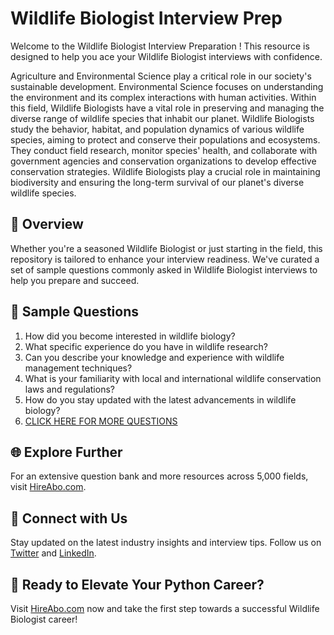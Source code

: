 # Wildlife Biologist Interview Prep

Welcome to the Wildlife Biologist Interview Preparation ! This resource is designed to help you ace your Wildlife Biologist interviews with confidence.

Agriculture and Environmental Science play a critical role in our society's sustainable development. Environmental Science focuses on understanding the environment and its complex interactions with human activities. Within this field, Wildlife Biologists have a vital role in preserving and managing the diverse range of wildlife species that inhabit our planet. Wildlife Biologists study the behavior, habitat, and population dynamics of various wildlife species, aiming to protect and conserve their populations and ecosystems. They conduct field research, monitor species' health, and collaborate with government agencies and conservation organizations to develop effective conservation strategies. Wildlife Biologists play a crucial role in maintaining biodiversity and ensuring the long-term survival of our planet's diverse wildlife species.

## 🚀 Overview

Whether you're a seasoned Wildlife Biologist or just starting in the field, this repository is tailored to enhance your interview readiness. We've curated a set of sample questions commonly asked in Wildlife Biologist interviews to help you prepare and succeed.

## 📝 Sample Questions

1. How did you become interested in wildlife biology?
2. What specific experience do you have in wildlife research?
3. Can you describe your knowledge and experience with wildlife management techniques?
4. What is your familiarity with local and international wildlife conservation laws and regulations?
5. How do you stay updated with the latest advancements in wildlife biology?
6. [CLICK HERE FOR MORE QUESTIONS](https://hireabo.com/job/10_1_7/Wildlife%20Biologist)

## 🌐 Explore Further

For an extensive question bank and more resources across 5,000 fields, visit [HireAbo.com](https://www.hireabo.com).

## 📱 Connect with Us

Stay updated on the latest industry insights and interview tips. Follow us on [Twitter](https://twitter.com/hireabo) and [LinkedIn](https://www.linkedin.com/in/hire-abo-3609972a8/).

## 🚀 Ready to Elevate Your Python Career?

Visit [HireAbo.com](https://www.hireabo.com) now and take the first step towards a successful Wildlife Biologist career!